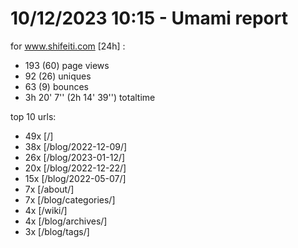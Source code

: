 # 10/12/2023 10:15 - Umami report
for www.shifeiti.com [24h] :

 - 193 (60) page views
 - 92 (26) uniques
 - 63 (9) bounces
 - 3h 20' 7'' (2h 14' 39'') totaltime


top 10 urls:
 - 49x [/]
 - 38x [/blog/2022-12-09/]
 - 26x [/blog/2023-01-12/]
 - 20x [/blog/2022-12-22/]
 - 15x [/blog/2022-05-07/]
 - 7x [/about/]
 - 7x [/blog/categories/]
 - 4x [/wiki/]
 - 4x [/blog/archives/]
 - 3x [/blog/tags/]


